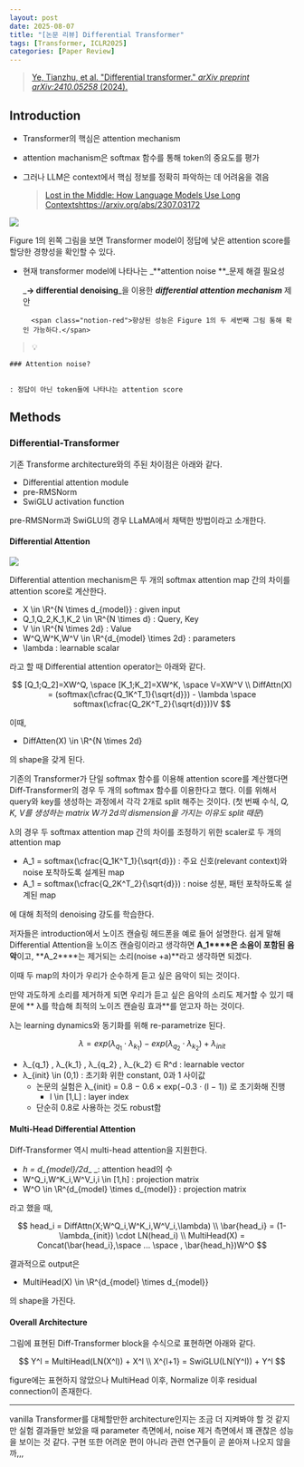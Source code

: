 ```yaml
---
layout: post
date: 2025-08-07
title: "[논문 리뷰] Differential Transformer"
tags: [Transformer, ICLR2025]
categories: [Paper Review]
---
```


> [Ye, Tianzhu, et al. "Differential transformer." ](https://arxiv.org/abs/2410.05258)[_arXiv preprint arXiv:2410.05258_](https://arxiv.org/abs/2410.05258)[ (2024).](https://arxiv.org/abs/2410.05258)



## Introduction

- Transformer의 핵심은 attention mechanism
- attention machanism은 softmax 함수를 통해 token의 중요도를 평가
- 그러나 LLM은 context에서 핵심 정보를 정확히 파악하는 데 어려움을 겪음

	> [Lost in the Middle: How Language Models Use Long Contextshttps://arxiv.org/abs/2307.03172](https://arxiv.org/abs/2307.03172)


![](https://prod-files-secure.s3.us-west-2.amazonaws.com/542b861c-36a8-4051-84e5-8804b6728dba/9083ea56-691a-4752-ae26-47f403431ac8/image.png?X-Amz-Algorithm=AWS4-HMAC-SHA256&X-Amz-Content-Sha256=UNSIGNED-PAYLOAD&X-Amz-Credential=ASIAZI2LB466YC7O743Y%2F20250901%2Fus-west-2%2Fs3%2Faws4_request&X-Amz-Date=20250901T190109Z&X-Amz-Expires=3600&X-Amz-Security-Token=IQoJb3JpZ2luX2VjELL%2F%2F%2F%2F%2F%2F%2F%2F%2F%2FwEaCXVzLXdlc3QtMiJHMEUCIDhewU59rTTjAp08eBiSqXrmleHGrr4ov03rH4arE%2BUgAiEA3RZbrZipN6Q9Kjdp5LW72Oox0uCMPmAaU%2BSTv2Y3y4wq%2FwMIGxAAGgw2Mzc0MjMxODM4MDUiDECUQ9NUYs7M58yrPyrcA385RFbY9hFuJfi5AJVFdsI%2BoxkBYLwBFJrruzF0iPKoqqAGUFvKPRJUbzk8FyTZKmm9vFiWDJNHGU9P4w32JrEOZycXcOVZa%2FPuGBTKYI4Sbr7gLAEJjdvjvKE2ZVpNV2N2yjZSQ2sVNfGW4s7t7m077QdEdemfU6HQv56ZQ9Ck2HSvsz1c%2Ff8kgyGQNVN4sFTMZP6MM5W7%2Fi7vtMAd9C9aEOgX6rp3MyThZ2w3ucAQnUocvliNIqmrN%2B7s80UbUwsFBDk9GjTOF9wksEKtjC50M2IR4Tm75%2Biy0COEDIL3%2BOWKN1N9CvoYJNubJ7pNubCVpQlfuMhcDw4z75UJg%2BkzzDPFN1pStZcmkHV14DMeqoSIrc7pCpYJHD4cQeM3%2FJzy1ZYjTwjpep3ROoaom9fXYLWN05qu2QKIDW59n652Cc2u0w4xqWFVtWywjtWBHrBNGNgJSY4%2BdvJJH29DG1mc%2FSYLaux3iipDsapwtXFpCHv4HL%2BCbQUtyoST2ZE7xgjlo3oiaQ9izhYJNmTMPaouHT%2BFh2bBQyi8vosGkDm%2BkjtSoeDqjN%2B04tXbSH0I5j169C%2BbgvH%2Bjfev340WysozPNNv1nAugCjwiy21xCwLIOxANlQP1LYAm%2FOzMJi818UGOqUBpifrTRwHSUImyfl%2BlSjVLRkcYYoRh%2F9iClc%2F94C5PFaZS%2BPoyF8ShMciAwr9Bc28kbO8vCuF3ZAmq22F6bSgr9YbDV97EmL32HAYL4W87XJjO4WG%2Fuq4z8EbSaoAV74A1XUrmQkzac1BtBoh3lFAmY7vZHG75f9ovIGVnUVMSKyp2161M3Mwq9PBnBrLH54NZEVdPCXEAzWsbAFRpvJ86h3RTAkJ&X-Amz-Signature=48ab1abb6ae4e0eba2d1b091e82e43f54ad712ce8dbcf0e1bec69b65899cd3c8&X-Amz-SignedHeaders=host&x-amz-checksum-mode=ENABLED&x-id=GetObject)


Figure 1의 왼쪽 그림을 보면 Transformer model이 정답에 낮은 attention score를 할당한 경향성을 확인할 수 있다.

- 현재 transformer model에 나타나는 _**attention noise **_문제 해결 필요성

	_**→ differential denoising**_을 이용한 _**differential attention mechanism**_ 제안


		<span class="notion-red">향상된 성능은 Figure 1의 두 세번째 그림 통해 확인 가능하다.</span>


> 💡 


	### Attention noise?


	: 정답이 아닌 token들에 나타나는 attention score



## Methods



### Differential-Transformer


기존 Transforme architecture와의 주된 차이점은 아래와 같다.

- Differential attention module
- pre-RMSNorm
- SwiGLU activation function

pre-RMSNorm과 SwiGLU의 경우 LLaMA에서 채택한 방법이라고 소개한다.



#### Differential Attention


![](https://prod-files-secure.s3.us-west-2.amazonaws.com/542b861c-36a8-4051-84e5-8804b6728dba/116d70b2-1963-4810-9167-f4c7d8a06e8f/image.png?X-Amz-Algorithm=AWS4-HMAC-SHA256&X-Amz-Content-Sha256=UNSIGNED-PAYLOAD&X-Amz-Credential=ASIAZI2LB466YC7O743Y%2F20250901%2Fus-west-2%2Fs3%2Faws4_request&X-Amz-Date=20250901T190109Z&X-Amz-Expires=3600&X-Amz-Security-Token=IQoJb3JpZ2luX2VjELL%2F%2F%2F%2F%2F%2F%2F%2F%2F%2FwEaCXVzLXdlc3QtMiJHMEUCIDhewU59rTTjAp08eBiSqXrmleHGrr4ov03rH4arE%2BUgAiEA3RZbrZipN6Q9Kjdp5LW72Oox0uCMPmAaU%2BSTv2Y3y4wq%2FwMIGxAAGgw2Mzc0MjMxODM4MDUiDECUQ9NUYs7M58yrPyrcA385RFbY9hFuJfi5AJVFdsI%2BoxkBYLwBFJrruzF0iPKoqqAGUFvKPRJUbzk8FyTZKmm9vFiWDJNHGU9P4w32JrEOZycXcOVZa%2FPuGBTKYI4Sbr7gLAEJjdvjvKE2ZVpNV2N2yjZSQ2sVNfGW4s7t7m077QdEdemfU6HQv56ZQ9Ck2HSvsz1c%2Ff8kgyGQNVN4sFTMZP6MM5W7%2Fi7vtMAd9C9aEOgX6rp3MyThZ2w3ucAQnUocvliNIqmrN%2B7s80UbUwsFBDk9GjTOF9wksEKtjC50M2IR4Tm75%2Biy0COEDIL3%2BOWKN1N9CvoYJNubJ7pNubCVpQlfuMhcDw4z75UJg%2BkzzDPFN1pStZcmkHV14DMeqoSIrc7pCpYJHD4cQeM3%2FJzy1ZYjTwjpep3ROoaom9fXYLWN05qu2QKIDW59n652Cc2u0w4xqWFVtWywjtWBHrBNGNgJSY4%2BdvJJH29DG1mc%2FSYLaux3iipDsapwtXFpCHv4HL%2BCbQUtyoST2ZE7xgjlo3oiaQ9izhYJNmTMPaouHT%2BFh2bBQyi8vosGkDm%2BkjtSoeDqjN%2B04tXbSH0I5j169C%2BbgvH%2Bjfev340WysozPNNv1nAugCjwiy21xCwLIOxANlQP1LYAm%2FOzMJi818UGOqUBpifrTRwHSUImyfl%2BlSjVLRkcYYoRh%2F9iClc%2F94C5PFaZS%2BPoyF8ShMciAwr9Bc28kbO8vCuF3ZAmq22F6bSgr9YbDV97EmL32HAYL4W87XJjO4WG%2Fuq4z8EbSaoAV74A1XUrmQkzac1BtBoh3lFAmY7vZHG75f9ovIGVnUVMSKyp2161M3Mwq9PBnBrLH54NZEVdPCXEAzWsbAFRpvJ86h3RTAkJ&X-Amz-Signature=73f907fe396c88e1875fc9ed1f2ab0fa6c220712fca7fae3c965b3066d0a1d38&X-Amz-SignedHeaders=host&x-amz-checksum-mode=ENABLED&x-id=GetObject)


Differential attention mechanism은 두 개의 softmax attention map 간의 차이를 attention score로 계산한다.

- X \in \R^{N \times d\_{model}} : given input
- Q\_1,Q\_2,K\_1,K\_2 \in \R^{N \times d} : Query, Key
- V \in \R^{N \times 2d} : Value
- W^Q,W^K,W^V \in \R^{d\_{model} \times 2d} : parameters
- \lambda : learnable scalar

라고 할 때 Differential attention operator는 아래와 같다.


$$
[Q_1;Q_2]=XW^Q, \space [K_1;K_2]=XW^K, \space V=XW^V \\
DiffAttn(X) = (softmax(\cfrac{Q_1K^T_1}{\sqrt{d}}) - \lambda \space softmax(\cfrac{Q_2K^T_2}{\sqrt{d}}))V
$$


이때,

- DiffAtten(X) \in \R^{N \times 2d}

의 shape을 갖게 된다.


기존의 Transformer가 단일 softmax 함수를 이용해 attention score를 계산했다면 Diff-Transformer의 경우 두 개의 softmax 함수를 이용한다고 했다. 이를 위해서 query와 key를 생성하는 과정에서 각각 2개로 split 해주는 것이다. <span class="notion-red">(첫 번째 수식, </span><span class="notion-red">_Q, K, V를 생성하는 matrix W가 2d의 dismension을 가지는 이유도 split 때문_</span><span class="notion-red">)</span>


 λ의 경우 두 softmax attention map 간의 차이를 조정하기 위한 scaler로 두 개의 attention map

- A\_1 = softmax(\cfrac{Q\_1K^T\_1}{\sqrt{d}}) : 주요 신호(relevant context)와 noise 포착하도록 설계된 map
- A\_1 = softmax(\cfrac{Q\_2K^T\_2}{\sqrt{d}}) : noise 성분, 패턴 포착하도록 설계된 map 

에 대해 최적의 denoising 강도를 학습한다.


저자들은 introduction에서 노이즈 캔슬링 헤드폰을 예로 들어 설명한다. 쉽게 말해 Differential Attention을 노이즈 캔슬링이라고 생각하면 **A\_1****은 소음이 포함된 음악**이고, **A\_2****는 제거되는 소리(noise +a)**라고 생각하면 되겠다. 


이때 두 map의 차이가 우리가 순수하게 듣고 싶은 음악이 되는 것이다. 


만약 과도하게 소리를 제거하게 되면 우리가 듣고 싶은 음악의 소리도 제거할 수 있기 때문에 ** λ를 학습해 최적의 노이즈 캔슬링 효과**를 얻고자 하는 것이다.


λ는 learning dynamics와 동기화를 위해 re-parametrize 된다.


$$
\lambda = exp(\lambda_{q_1} \cdot \lambda_{k_1}) - exp(\lambda_{q_2} \cdot \lambda_{k_2}) + \lambda_{init}
$$

- λ\_{q\_1} , λ\_{k\_1} , λ\_{q\_2} , λ\_{k\_2} ∈ R^d : learnable vector
- λ\_{init} \in (0,1) : 초기화 위한 constant, 0과 1 사이값
	- 논문의 실험은 λ\_{init} = 0.8 − 0.6 × exp(−0.3 · (l − 1)) 로 초기화해 진행
		- l \in [1,L] : layer index
	- 단순히 0.8로 사용하는 것도 robust함


#### **Multi-Head Differential Attention**


Diff-Transformer 역시 multi-head attention을 지원한다.

- _h = d\_{model}/2d__ _: attention head의 수
- W^Q\_i,W^K\_i,W^V\_i,i \in [1,h] : projection matrix
- W^O \in \R^{d\_{model} \times d\_{model}} : projection matrix

라고 했을 때,


$$
head_i = DiffAttn(X;W^Q_i,W^K_i,W^V_i,\lambda) \\
\bar{head_i} = (1-\lambda_{init}) \cdot LN(head_i) \\
MultiHead(X) = Concat(\bar{head_i},\space ... \space , \bar{head_h})W^O
$$


결과적으로 output은

- MultiHead(X) \in \R^{d\_{model} \times d\_{model}}

의 shape을 가진다.



#### Overall Architecture


그림에 표현된 Diff-Transformer block을 수식으로 표현하면 아래와 같다.


$$
Y^l = MultiHead(LN(X^l)) + X^l \\
X^{l+1} = SwiGLU(LN(Y^l)) + Y^l
$$


figure에는 표현하지 않았으나 MultiHead 이후, Normalize 이후 residual connection이 존재한다.


---


vanilla Transformer를 대체할만한 architecture인지는 조금 더 지켜봐야 할 것 같지만 실험 결과들만 보았을 때 parameter 측면에서, noise 제거 측면에서 꽤 괜찮은 성능을 보이는 것 같다. 구현 또한 어려운 편이 아니라 관련 연구들이 곧 쏟아져 나오지 않을까,,,

